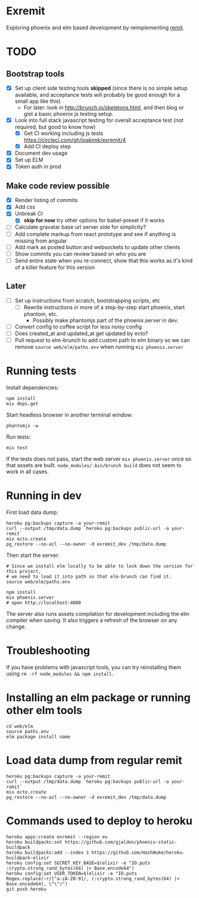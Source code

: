 # Exremit

Exploring phoenix and elm based development by reimplementing [remit](github.com/henrik/remit).

# TODO

## Bootstrap tools

* [x] Set up client side testing tools **skipped** (since there is no simple setup available, and acceptance tests will probably be good enough for a small app like this)
  * For later: look in http://brunch.io/skeletons.html, and then blog or gist a basic phoenix js testing setup.
* [x] Look into full stack javascript testing for overall acceptance test (not required, but good to know how)
  * [x] Get CI working including js tests https://circleci.com/gh/joakimk/exremit/4
  * [x] Add CI deploy step
* [x] Document dev usage
* [x] Set up ELM
* [x] Token auth in prod

## Make code review possible

* [x] Render listing of commits
* [x] Add css
* [x] Unbreak CI
  * [x] **skip for now** try other options for babel-preset if it works
* [ ] Calculate gravatar base url server side for simplicity?
* [ ] Add complete markup from react prototype and see if anything is missing from angular
* [ ] Add mark as posted button and websockets to update other clients
* [ ] Show commits you can review based on who you are
* [ ] Send entire state when you re-connect, show that this works as it's kind of a killer feature for this version

## Later

* [ ] Set up instructions from scratch, bootstrapping scripts, etc
  * [ ] Rewrite instructions in more of a step-by-step start phoenix, start phantom, etc.
    - Possibly make phantomjs part of the phoenix.server in dev.
* [ ] Convert config to coffee script for less noisy config
* [ ] Does created\_at and updated\_at get updated by ecto?
* [ ] Pull request to elm-brunch to add custom path to elm binary so we can remove `source web/elm/paths.env` when running `mix phoenix.server`

# Running tests

Install dependencies:

    npm install
    mix deps.get

Start headless browser in another terminal window:

    phantomjs -w

Run tests:

    mix test

If the tests does not pass, start the web server `mix phoenix.server` once so that assets are built. `node_modules/.bin/brunch build` does not seem to work in all cases.

# Running in dev

First load data dump:

    heroku pg:backups capture -a your-remit
    curl --output /tmp/data.dump `heroku pg:backups public-url -a your-remit`
    mix ecto.create
    pg_restore --no-acl --no-owner -d exremit_dev /tmp/data.dump

Then start the server:

    # Since we install elm locally to be able to lock down the version for this project,
    # we need to load it into path so that elm-brunch can find it.
    source web/elm/paths.env

    npm install
    mix phoenix.server
    # open http://localhost:4000

The server also runs assets compilation for development including the elm compiler when saving. It also triggers a refresh of the browser on any change.

# Troubleshooting

If you have problems with javascript tools, you can try reinstalling them using `rm -rf node_modules && npm install`.

# Installing an elm package or running other elm tools

    cd web/elm
    source paths.env
    elm package install name

# Load data dump from regular remit

    heroku pg:backups capture -a your-remit
    curl --output /tmp/data.dump `heroku pg:backups public-url -a your-remit`
    mix ecto.create
    pg_restore --no-acl --no-owner -d exremit_dev /tmp/data.dump

# Commands used to deploy to heroku

    heroku apps:create exremit --region eu
    heroku buildpacks:set https://github.com/gjaldon/phoenix-static-buildpack
    heroku buildpacks:add --index 1 https://github.com/HashNuke/heroku-buildpack-elixir
    heroku config:set SECRET_KEY_BASE=$(elixir -e "IO.puts :crypto.strong_rand_bytes(64) |> Base.encode64")
    heroku config:set USER_TOKEN=$(elixir -e "IO.puts Regex.replace(~r/[^a-zA-Z0-9]/, (:crypto.strong_rand_bytes(64) |> Base.encode64), \"\")")
    git push heroku
